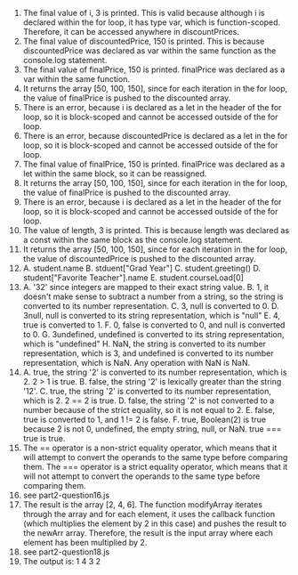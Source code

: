 1. The final value of i, 3 is printed. This is valid because although i is declared within the for loop, it has type var, which is function-scoped. Therefore, it can be accessed anywhere in discountPrices.
2. The final value of discountedPrice, 150 is printed. This is because discountedPrice was declared as var within the same function as the console.log statement.
3. The final value of finalPrice, 150 is printed. finalPrice was declared as a var within the same function.
4. It returns the array [50, 100, 150], since for each iteration in the for loop, the value of finalPrice is pushed to the discounted array.
5. There is an error, because i is declared as a let in the header of the for loop, so it is block-scoped and cannot be accessed outside of the for loop.
6. There is an error, because discountedPrice is declared as a let in the for loop, so it is block-scoped and cannot be accessed outside of the for loop.
7. The final value of finalPrice, 150 is printed. finalPrice was declared as a let within the same block, so it can be reassigned.
8. It returns the array [50, 100, 150], since for each iteration in the for loop, the value of finalPrice is pushed to the discounted array.
9. There is an error, because i is declared as a let in the header of the for loop, so it is block-scoped and cannot be accessed outside of the for loop.
10. The value of length, 3 is printed. This is because length was declared as a const within the same block as the console.log statement.
11. It returns the array [50, 100, 150], since for each iteration in the for loop, the value of discountedPrice is pushed to the discounted array.
12.
    A. student.name
    B. stduent["Grad Year"]
    C. student.greeting()
    D. student["Favorite Teacher"].name
    E. student.courseLoad[0]
13. 
    A. '32' since integers are mapped to their exact string value.
    B. 1, it doesn't make sense to subtract a number from a string, so the string is converted to its number representation.
    C. 3, null is converted to 0.
    D. 3null, null is converted to its string representation, which is "null"
    E. 4, true is converted to 1.
    F. 0, false is converted to 0, and null is converted to 0.
    G. 3undefined, undefined is converted to its string representation, which is "undefined"
    H. NaN, the string is converted to its number representation, which is 3, and undefined is converted to its number representation, which is NaN. Any operation with NaN is NaN.
14.
    A. true, the string '2' is converted to its number representation, which is 2. 2 > 1 is true.
    B. false, the string '2' is lexically greater than the string '12'.
    C. true, the string '2' is converted to its number representation, which is 2. 2 == 2 is true.
    D. false, the string '2' is not converted to a number because of the strict equality, so it is not equal to 2.
    E. false, true is converted to 1, and 1 != 2 is false.
    F. true, Boolean(2) is true because 2 is not 0, undefined, the empty string, null, or NaN. true === true is true.
15.  The == operator is a non-strict equality operator, which means that it will attempt to convert the operands to the same type before comparing them. The === operator is a strict equality operator, which means that it will not attempt to convert the operands to the same type before comparing them.
16. see part2-question16.js
17. The result is the array [2, 4, 6]. The function modifyArray iterates through the array and for each element, it uses the callback function (which multiplies the element by 2 in this case) and pushes the result to the newArr array. Therefore, the result is the input array where each element has been multiplied by 2.
18. see part2-question18.js
19. The output is:
    1
    4
    3
    2
